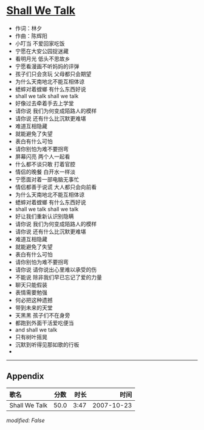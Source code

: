 # [Shall We Talk](https://music.163.com/song?id=65342)

* 作词：林夕
* 作曲：陈辉阳
* 小叮当 不爱回家吃饭
* 宁愿在大安公园捉迷藏
* 看明月光 低头不思故乡
* 宁愿看漫画不听妈妈的评弹
* 孩子们只会贪玩 父母都只会期望
* 为什么天南地北不能互相体谅
* 蟋蟀对着螳螂 有什么东西好说
* shall we talk shall we talk
* 好像过去牵着手去上学堂
* 请你说 我们为何变成陌路人的模样
* 请你说 还有什么比沉默更难堪
* 难道互相隐藏
* 就能避免了失望
* 表白有什么可怕
* 请你别怕为难不要拐弯
* 屏幕闪亮 两个人一起看
* 什么都不谈只敢 打着官腔
* 情侣的晚餐 白开水一样淡
* 宁愿面对着一部电脑无事忙
* 情侣都善于说谎 大人都只会向前看
* 为什么天南地北不能互相体谅
* 蟋蟀对着螳螂 有什么东西好说
* shall we talk shall we talk
* 好让我们重新认识别隐瞒
* 请你说 我们为何变成陌路人的模样
* 请你说 还有什么比沉默更难堪
* 难道互相隐藏
* 就能避免了失望
* 表白有什么可怕
* 请你别怕为难不要拐弯
* 请你说 请你说出心里难以承受的伤
* 不能说 除非我们早已忘记了爱的力量
* 聊天只能假装
* 表情需要勉强
* 何必把这种遗撼
* 带到未来的天堂
* 天黑黑 孩子们不在身旁
* 都跑到外面干活爱吃便当
* and shall we talk
* 只有树叶摇晃
* 沉默到听得见那如歌的行板
* 


---

## Appendix

|歌名|分数|时长|时间|
|:---|:---:|---:|---:|
|Shall We Talk|50.0|3:47|2007-10-23

*modified: False*